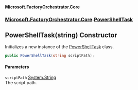 #### [Microsoft.FactoryOrchestrator.Core](./Microsoft-FactoryOrchestrator-Core.md 'Microsoft.FactoryOrchestrator.Core')
### [Microsoft.FactoryOrchestrator.Core](./Microsoft-FactoryOrchestrator-Core.md 'Microsoft.FactoryOrchestrator.Core').[PowerShellTask](./Microsoft-FactoryOrchestrator-Core-PowerShellTask.md 'Microsoft.FactoryOrchestrator.Core.PowerShellTask')
## PowerShellTask(string) Constructor
Initializes a new instance of the [PowerShellTask](./Microsoft-FactoryOrchestrator-Core-PowerShellTask.md 'Microsoft.FactoryOrchestrator.Core.PowerShellTask') class.  
```csharp
public PowerShellTask(string scriptPath);
```
#### Parameters
<a name='Microsoft-FactoryOrchestrator-Core-PowerShellTask-PowerShellTask(string)-scriptPath'></a>
`scriptPath` [System.String](https://docs.microsoft.com/en-us/dotnet/api/System.String 'System.String')  
The script path.  
  

